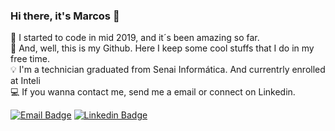 ### Hi there, it's Marcos 👋

:evergreen_tree: I started to code in mid 2019, and it´s been amazing so far. </br>
:construction:   And, well, this is my Github. Here I keep some cool stuffs that I do in my free time. </br>
:bulb:           I'm a technician graduated from Senai Informática. And currentrly enrolled at Inteli </br>
:computer:       If you wanna contact me, send me a email or connect on Linkedin.

[![Email Badge](https://img.shields.io/badge/-mail-0078d4?style=for-the-badge&logoColor=white&link=mailto:mtomasferreira@hotmail.com)](mailto:mtomasferreira@hotmail.com)       [![Linkedin Badge](https://img.shields.io/badge/-Marcos-blue?style=for-the-badge&logo=Linkedin&logoColor=white&link=https://www.linkedin.com/in/tgmarinho/)](https://www.linkedin.com/in/marcos-tomas/) 
